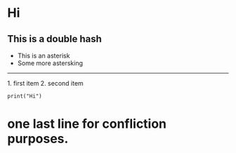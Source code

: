# Hi
## This is a double hash

* This is an asterisk
* Some more astersking
<hr>
1. first item
2. second item

```
print("Hi")
```

# one last line for confliction purposes.
